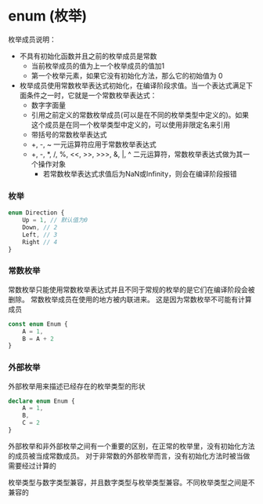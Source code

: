 # enum (枚举)

枚举成员说明：
* 不具有初始化函数并且之前的枚举成员是常数
  * 当前枚举成员的值为上一个枚举成员的值加1
  * 第一个枚举元素，如果它没有初始化方法，那么它的初始值为 0
* 枚举成员使用常数枚举表达式初始化，在编译阶段求值。当一个表达式满足下面条件之一时，它就是一个常数枚举表达式：
  * 数字字面量
  * 引用之前定义的常数枚举成员(可以是在不同的枚举类型中定义的)。如果这个成员是在同一个枚举类型中定义的，可以使用非限定名来引用
  * 带括号的常数枚举表达式
  * +, -, ~ 一元运算符应用于常数枚举表达式
  * +, -, *, /, %, <<, >>, >>>, &, |, ^ 二元运算符，常数枚举表达式做为其一个操作对象
    * 若常数枚举表达式求值后为NaN或Infinity，则会在编译阶段报错


### 枚举
```typescript
enum Direction {
    Up = 1, // 默认值为0
    Down, // 2
    Left, // 3
    Right // 4
}
```


### 常数枚举
常数枚举只能使用常数枚举表达式并且不同于常规的枚举的是它们在编译阶段会被删除。 常数枚举成员在使用的地方被内联进来。 这是因为常数枚举不可能有计算成员
```typescript
const enum Enum {
    A = 1,
    B = A + 2
}
```


### 外部枚举
外部枚举用来描述已经存在的枚举类型的形状
```typescript
declare enum Enum {
    A = 1,
    B,
    C = 2
}
```
外部枚举和非外部枚举之间有一个重要的区别，在正常的枚举里，没有初始化方法的成员被当成常数成员。 对于非常数的外部枚举而言，没有初始化方法时被当做需要经过计算的


枚举类型与数字类型兼容，并且数字类型与枚举类型兼容。不同枚举类型之间是不兼容的





